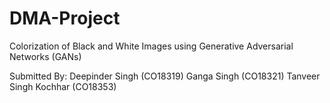 # DMA-Project
Colorization of Black and White Images 
using Generative Adversarial Networks (GANs) 

Submitted By:
Deepinder Singh (CO18319)
Ganga Singh (CO18321)
Tanveer Singh Kochhar (CO18353)
